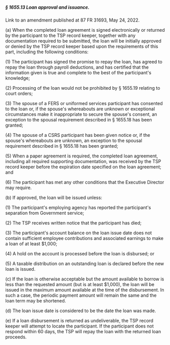##### § 1655.13 Loan approval and issuance. #####

Link to an amendment published at 87 FR 31693, May 24, 2022.

(a) When the completed loan agreement is signed electronically or returned by the participant to the TSP record keeper, together with any documentation required to be submitted, the loan will be initially approved or denied by the TSP record keeper based upon the requirements of this part, including the following conditions:

(1) The participant has signed the promise to repay the loan, has agreed to repay the loan through payroll deductions, and has certified that the information given is true and complete to the best of the participant's knowledge;

(2) Processing of the loan would not be prohibited by § 1655.19 relating to court orders;

(3) The spouse of a FERS or uniformed services participant has consented to the loan or, if the spouse's whereabouts are unknown or exceptional circumstances make it inappropriate to secure the spouse's consent, an exception to the spousal requirement described in § 1655.18 has been granted;

(4) The spouse of a CSRS participant has been given notice or, if the spouse's whereabouts are unknown, an exception to the spousal requirement described in § 1655.18 has been granted;

(5) When a paper agreement is required, the completed loan agreement, including all required supporting documentation, was received by the TSP record keeper before the expiration date specified on the loan agreement; and

(6) The participant has met any other conditions that the Executive Director may require.

(b) If approved, the loan will be issued unless:

(1) The participant's employing agency has reported the participant's separation from Government service;

(2) The TSP receives written notice that the participant has died;

(3) The participant's account balance on the loan issue date does not contain sufficient employee contributions and associated earnings to make a loan of at least $1,000;

(4) A hold on the account is processed before the loan is disbursed; or

(5) A taxable distribution on an outstanding loan is declared before the new loan is issued.

(c) If the loan is otherwise acceptable but the amount available to borrow is less than the requested amount (but is at least $1,000), the loan will be issued in the maximum amount available at the time of the disbursement. In such a case, the periodic payment amount will remain the same and the loan term may be shortened.

(d) The loan issue date is considered to be the date the loan was made.

(e) If a loan disbursement is returned as undeliverable, the TSP record keeper will attempt to locate the participant. If the participant does not respond within 60 days, the TSP will repay the loan with the returned loan proceeds.